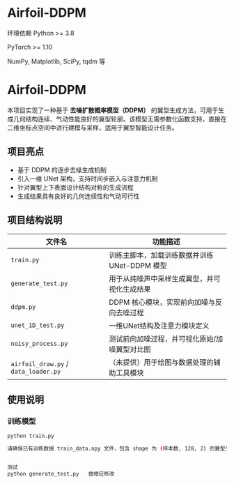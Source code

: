 # Airfoil-DDPM
 
 环境依赖
Python >= 3.8

PyTorch >= 1.10

NumPy, Matplotlib, SciPy, tqdm 等


# Airfoil-DDPM

本项目实现了一种基于 **去噪扩散概率模型（DDPM）** 的翼型生成方法，可用于生成几何结构连续、气动性能良好的翼型轮廓。该模型无需参数化函数支持，直接在二维坐标点空间中进行建模与采样，适用于翼型智能设计任务。

## 项目亮点

- 基于 DDPM 的逐步去噪生成机制
- 引入一维 UNet 架构，支持时间步嵌入与注意力机制
- 针对翼型上下表面设计结构对称的生成流程
- 生成结果具有良好的几何连续性和气动可行性

## 项目结构说明

| 文件名 | 功能描述 |
|--------|----------|
| `train.py` | 训练主脚本，加载训练数据并训练 UNet-DDPM 模型 |
| `generate_test.py` | 用于从纯噪声中采样生成翼型，并可视化生成结果 |
| `ddpm.py` | DDPM 核心模块，实现前向加噪与反向去噪过程 |
| `unet_1D_test.py` | 一维UNet结构及注意力模块定义 |
| `noisy_process.py` | 测试前向加噪过程，并可视化原始/加噪翼型对比图 |
| `airfoil_draw.py` / `data_loader.py` | （未提供）用于绘图与数据处理的辅助工具模块 |

## 使用说明

### 训练模型

```bash
python train.py

请确保已有训练数据 train_data.npy 文件，包含 shape 为 (样本数, 128, 2) 的翼型坐标点数据


测试
python generate_test.py   做相应修改



